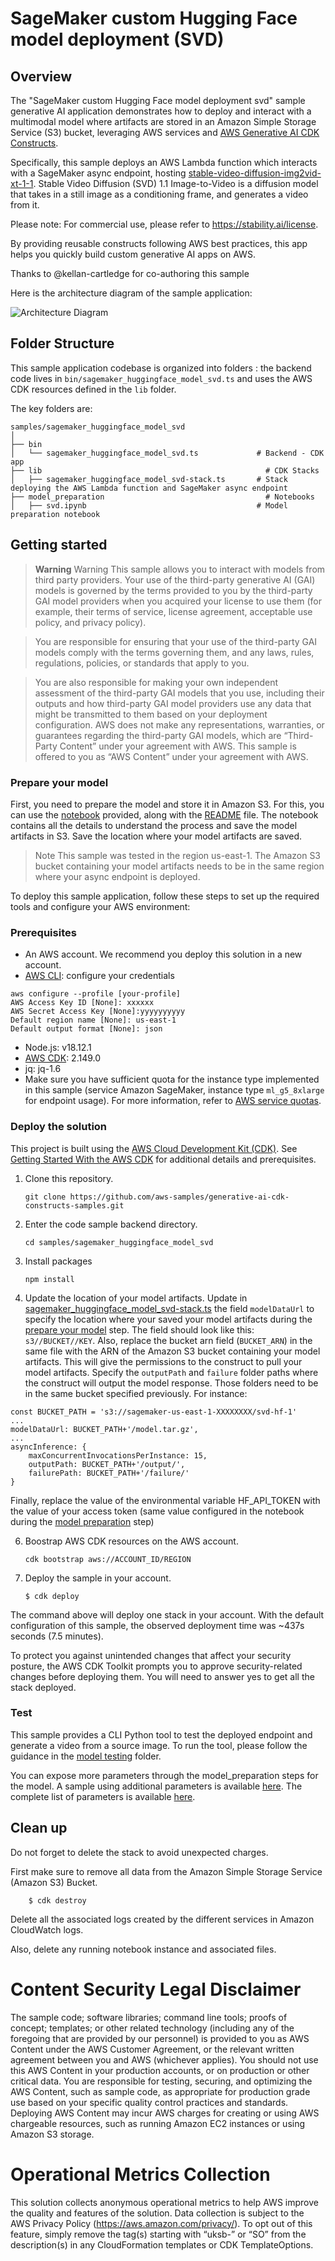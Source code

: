 # SageMaker custom Hugging Face model deployment (SVD)

## Overview

The "SageMaker custom Hugging Face model deployment svd" sample generative AI application demonstrates how to deploy and interact with a multimodal model where artifacts are stored in an Amazon Simple Storage Service (S3) bucket, leveraging AWS services and [AWS Generative AI CDK Constructs](https://github.com/awslabs/generative-ai-cdk-constructs).

Specifically, this sample deploys an AWS Lambda function which interacts with a SageMaker async endpoint, hosting [stable-video-diffusion-img2vid-xt-1-1](https://huggingface.co/stabilityai/stable-video-diffusion-img2vid-xt-1-1). Stable Video Diffusion (SVD) 1.1 Image-to-Video is a diffusion model that takes in a still image as a conditioning frame, and generates a video from it.

Please note: For commercial use, please refer to https://stability.ai/license. 

By providing reusable constructs following AWS best practices, this app helps you quickly build custom generative AI apps on AWS.

Thanks to @kellan-cartledge for co-authoring this sample

Here is the architecture diagram of the sample application:

![Architecture Diagram](./doc/images/architecture.png)

## Folder Structure

This sample application codebase is organized into folders : the backend code lives in ```bin/sagemaker_huggingface_model_svd.ts``` and uses the AWS CDK resources defined in the ```lib``` folder.

The key folders are:

```
samples/sagemaker_huggingface_model_svd
│
├── bin
│   └── sagemaker_huggingface_model_svd.ts             # Backend - CDK app
├── lib                                                  # CDK Stacks
│   ├── sagemaker_huggingface_model_svd-stack.ts       # Stack deploying the AWS Lambda function and SageMaker async endpoint
├── model_preparation                                    # Notebooks
│   ├── svd.ipynb                                      # Model preparation notebook
```

## Getting started

> **Warning**
> Warning This sample allows you to interact with models from third party providers. Your use of the third-party generative AI (GAI) models is governed by the terms provided to you by the third-party GAI model providers when you acquired your license to use them (for example, their terms of service, license agreement, acceptable use policy, and privacy policy).

> You are responsible for ensuring that your use of the third-party GAI models comply with the terms governing them, and any laws, rules, regulations, policies, or standards that apply to you.

> You are also responsible for making your own independent assessment of the third-party GAI models that you use, including their outputs and how third-party GAI model providers use any data that might be transmitted to them based on your deployment configuration. AWS does not make any representations, warranties, or guarantees regarding the third-party GAI models, which are “Third-Party Content” under your agreement with AWS. This sample is offered to you as “AWS Content” under your agreement with AWS.

### Prepare your model

First, you need to prepare the model and store it in Amazon S3. For this, you can use the [notebook](./model_preparation/svd.ipynb) provided, along with the [README](./model_preparation/README.md) file. The notebook contains all the details to understand the process and save the model artifacts in S3. Save the location where your model artifacts are saved.

> Note
> This sample was tested in the region us-east-1. The Amazon S3 bucket containing your model artifacts needs to be in the same region where your async endpoint is deployed.

To deploy this sample application, follow these steps to set up the required tools and configure your AWS environment:

### Prerequisites

- An AWS account. We recommend you deploy this solution in a new account.
- [AWS CLI](https://aws.amazon.com/cli/): configure your credentials

```
aws configure --profile [your-profile] 
AWS Access Key ID [None]: xxxxxx
AWS Secret Access Key [None]:yyyyyyyyyy
Default region name [None]: us-east-1 
Default output format [None]: json
```

- Node.js: v18.12.1
- [AWS CDK](https://github.com/aws/aws-cdk/releases/tag/v2.149.0): 2.149.0
- jq: jq-1.6
- Make sure you have sufficient quota for the instance type implemented in this sample (service Amazon SageMaker, instance type `ml_g5_8xlarge` for endpoint usage). For more information, refer to [AWS service quotas](https://docs.aws.amazon.com/general/latest/gr/aws_service_limits.html).

### Deploy the solution

This project is built using the [AWS Cloud Development Kit (CDK)](https://aws.amazon.com/cdk/). See [Getting Started With the AWS CDK](https://docs.aws.amazon.com/cdk/v2/guide/getting_started.html) for additional details and prerequisites.

1. Clone this repository.
    ```shell
    git clone https://github.com/aws-samples/generative-ai-cdk-constructs-samples.git
    ```

2. Enter the code sample backend directory.
    ```shell
    cd samples/sagemaker_huggingface_model_svd
    ```

4. Install packages
   ```shell
   npm install
   ```

5. Update the location of your model artifacts. Update in [sagemaker_huggingface_model_svd-stack.ts](./lib/sagemaker_huggingface_model_svd-stack.ts) the field ```modelDataUrl``` to specify the location where your saved your model artifacts during the [prepare your model](#prepare-your-model) step. The field should look like this: ```s3//BUCKET//KEY```. Also, replace the bucket arn field (```BUCKET_ARN```) in the same file with the ARN of the Amazon S3 bucket containing your model artifacts. This will give the permissions to the construct to pull your model artifacts. Specify the ```outputPath``` and ```failure``` folder paths where the construct will output the model response. Those folders need to be in the same bucket specified previously. For instance:

```
const BUCKET_PATH = 's3://sagemaker-us-east-1-XXXXXXXX/svd-hf-1'
...
modelDataUrl: BUCKET_PATH+'/model.tar.gz',
...
asyncInference: {
    maxConcurrentInvocationsPerInstance: 15,
    outputPath: BUCKET_PATH+'/output/',
    failurePath: BUCKET_PATH+'/failure/'
}
```
Finally, replace the value of the environmental variable HF_API_TOKEN with the value of your access token (same value configured in the notebook during the [model preparation](#prepare-your-model) step)

6. Boostrap AWS CDK resources on the AWS account.
    ```shell
    cdk bootstrap aws://ACCOUNT_ID/REGION
    ```

7. Deploy the sample in your account. 
    ```shell
    $ cdk deploy
    ```

The command above will deploy one stack in your account. With the default configuration of this sample, the observed deployment time was ~437s seconds (7.5 minutes).

To protect you against unintended changes that affect your security posture, the AWS CDK Toolkit prompts you to approve security-related changes before deploying them. You will need to answer yes to get all the stack deployed.

### Test

This sample provides a CLI Python tool to test the deployed endpoint and generate a video from a source image. To run the tool, please follow the guidance in the [model testing](./model_testing/README.md) folder.

You can expose more parameters through the model_preparation steps for the model. A sample using additional parameters is available [here](https://github.com/garystafford/svdxt-sagemaker-huggingface/tree/main). The complete list of parameters is available [here](https://github.com/huggingface/diffusers/blob/ae05050db9d37d5af48a6cd0d6510a5ffb1c1cd4/src/diffusers/pipelines/stable_video_diffusion/pipeline_stable_video_diffusion.py#L339C5-L359C7).

## Clean up

Do not forget to delete the stack to avoid unexpected charges.

First make sure to remove all data from the Amazon Simple Storage Service (Amazon S3) Bucket.

```shell
    $ cdk destroy
```

Delete all the associated logs created by the different services in Amazon CloudWatch logs.

Also, delete any running notebook instance and associated files.

# Content Security Legal Disclaimer
The sample code; software libraries; command line tools; proofs of concept; templates; or other related technology (including any of the foregoing that are provided by our personnel) is provided to you as AWS Content under the AWS Customer Agreement, or the relevant written agreement between you and AWS (whichever applies). You should not use this AWS Content in your production accounts, or on production or other critical data. You are responsible for testing, securing, and optimizing the AWS Content, such as sample code, as appropriate for production grade use based on your specific quality control practices and standards. Deploying AWS Content may incur AWS charges for creating or using AWS chargeable resources, such as running Amazon EC2 instances or using Amazon S3 storage.

# Operational Metrics Collection
This solution collects anonymous operational metrics to help AWS improve the quality and features of the solution. Data collection is subject to the AWS Privacy Policy (https://aws.amazon.com/privacy/). To opt out of this feature, simply remove the tag(s) starting with “uksb-” or “SO” from the description(s) in any CloudFormation templates or CDK TemplateOptions.